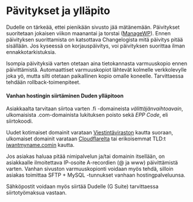 # Pävitykset ja ylläpito

Dudelle on tärkeää, ettei pienikään sivusto jää mätänemään. Päivitykset suoritetaan jokaisen viikon maanantai ja torstai ([ManageWP](https://managewp.com)). Ennen päivityksen suorittamista on katsottava Changelogista mitä päivitys pitää sisällään. Jos kyseessä on korjauspäivitys, voi päivityksen suorittaa ilman ennakkotarkistuksia.

Isompia päivityksiä varten otetaan aina tietokannasta varmuuskopio ennen päivittämistä. Automaattiset varmuuskopiot lähtevät kolmelle verkkolevylle joka yö, mutta silti otetaan paikallinen kopio omalle koneelle. Tarvittaessa tehdään rollback-toimenpiteet.

#### Vanhan hostingin siirtäminen Duden ylläpitoon

Asiakkaalta tarvitaan siirtoa varten .fi -domaineista _välittäjänvaihtoavain_, ulkomaisista .com-domainista lukituksen poisto sekä _EPP Code_, eli siirtokoodi.

Uudet kotimaiset domainit varataan [Viestintäviraston](https://registry.domain.fi) kautta suoraan, ulkomaiset domainit varataan [Cloudflarelta](https://www.cloudflare.com) tai erikoisemmat TLD:t [iwantmyname.comin](https://iwantmyname.com) kautta.

Jos asiakas haluaa pitää nimipalvelun ja/tai domainin itsellään, on asiakkaalle ilmoitettava IP-osoite A-recordien (@ ja www) päivittämistä varten. Vanhan sivuston varmuuskopionti voidaan myös tehdä, silloin asiakas toimittaa SFTP + MySQL -tunnukset vanhaan hostingpalveluunsa.

Sähköpostit voidaan myös siirtää Dudelle (G Suite) tarvittaessa siirtotyömaksua vastaan.
